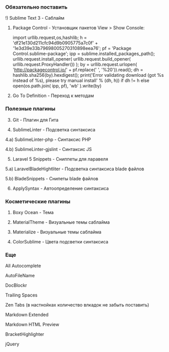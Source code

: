 
### Обязательно поставить ###

!) Sublime Text 3               - Саблайм

1) Package Control              - Установщик пакетов View > Show Console:

	import urllib.request,os,hashlib; h = 'df21e130d211cfc94d9b0905775a7c0f' + '1e3d39e33b79698005270310898eea76'; pf = 'Package Control.sublime-package'; ipp = sublime.installed_packages_path(); urllib.request.install_opener( urllib.request.build_opener( urllib.request.ProxyHandler()) ); by = urllib.request.urlopen( 'http://packagecontrol.io/' + pf.replace(' ', '%20')).read(); dh = hashlib.sha256(by).hexdigest(); print('Error validating download (got %s instead of %s), please try manual install' % (dh, h)) if dh != h else open(os.path.join( ipp, pf), 'wb' ).write(by)

2) Go To Definition               - Переход к методам

### Полезные плагины ###

3) Git                          - Плагин для Гита

4) SublimeLinter                - Подсветка синтаксиса

4.a) SublimeLinter-php          - Синтаксис PHP

4.b) SublimeLinter-gjslint          - Синтаксис JS

5) Laravel 5 Snippets           - Сниппеты для ларавеля

5.a) LaravelBladeHightliter     - Подсветка синтаксиса blade файлов

5.b) BladeSnippets              - Снипеты blade файлов

6) ApplySyntax 					- Автоопределение синтаксиса

### Косметические плагины ###

1) Boxy Ocean 					- Тема

2) MaterialTheme                - Визуальные темы саблайма

3) Materialize					- Визуальные темы саблайма

4) ColorSublime                 - Цвета подсветки синтаксиса

### Еще ###

All Autocomplete

AutoFileName

DocBlockr

Trailing Spaces

Zen Tabs (в настнойках количество влкадок не забыть поставить)

Markdown Extended

Markdown HTML Preview

BracketHighlighter

jQuery
